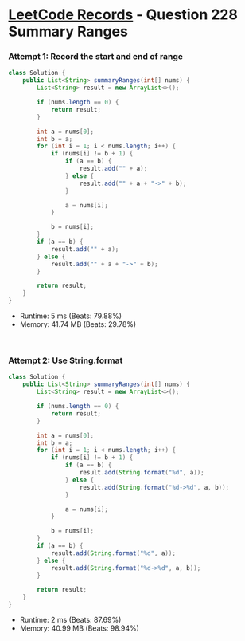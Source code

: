 # [LeetCode Records](../README.md) - Question 228 Summary Ranges

### Attempt 1: Record the start and end of range
```java
class Solution {
    public List<String> summaryRanges(int[] nums) {
        List<String> result = new ArrayList<>();

        if (nums.length == 0) {
            return result;
        }

        int a = nums[0];
        int b = a;
        for (int i = 1; i < nums.length; i++) {
            if (nums[i] != b + 1) {
                if (a == b) {
                    result.add("" + a);
                } else {
                    result.add("" + a + "->" + b);
                }

                a = nums[i];
            }

            b = nums[i];
        }
        if (a == b) {
            result.add("" + a);
        } else {
            result.add("" + a + "->" + b);
        }

        return result;
    }
}
```
- Runtime: 5 ms (Beats: 79.88%)
- Memory: 41.74 MB (Beats: 29.78%)

<br>

### Attempt 2: Use String.format
```java
class Solution {
    public List<String> summaryRanges(int[] nums) {
        List<String> result = new ArrayList<>();

        if (nums.length == 0) {
            return result;
        }

        int a = nums[0];
        int b = a;
        for (int i = 1; i < nums.length; i++) {
            if (nums[i] != b + 1) {
                if (a == b) {
                    result.add(String.format("%d", a));
                } else {
                    result.add(String.format("%d->%d", a, b));
                }

                a = nums[i];
            }

            b = nums[i];
        }
        if (a == b) {
            result.add(String.format("%d", a));
        } else {
            result.add(String.format("%d->%d", a, b));
        }

        return result;
    }
}
```
- Runtime: 2 ms (Beats: 87.69%)
- Memory: 40.99 MB (Beats: 98.94%)

<br>

